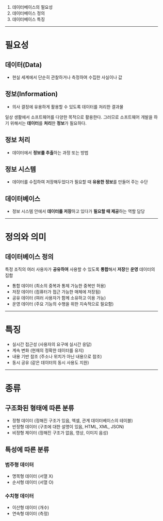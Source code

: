 1. 데이터베이스의 필요성
2. 데이터베이스 정의
3. 데이터베이스 특징

---

# 필요성

## 데이터(Data)
- 현실 세계에서 단순히 관찰하거나 측정하여 수집한 사실이나 값

## 정보(Information)
- 의사 결정에 유용하게 활용할 수 있도록 데이터를 처리한 결과물

일상 생활에서 소프트웨어를 다양한 목적으로 활용한다.
그러므로 소프트웨어 개발을 하기 위해서는 **데이터**를 **처리**한 **정보**가 필요하다.


## 정보 처리
- 데이터에서 **정보를 추출**하는 과정 또는 방법

## 정보 시스템
- 데이터를 수집하여 저장해두었다가 필요할 때 **유용한 정보**를 만들어 주는 수단

## 데이터베이스
- 정보 시스템 안에서 **데이터를 저장**하고 있다가 **필요할 때 제공**하는 역할 담당
---

# 정의와 의미


## 데이터베이스 정의
특정 조직의 여러 사용자가 **공유하여** 사용할 수 있도록 **통합**해서 **저장**한 **운영** 데이터의 집합

- 통합 데이터 (최소의 중복과 통제 가능한 중복만 허용)
- 저장 데이터 (컴퓨터가 접근 가능한 매체에 저장됨)
- 공유 데이터 (여러 사용자가 함께 소유하고 이용 가능)
- 운영 데이터 (주요 기능의 수행을 위한 지속적으로 필요함)
---

# 특징
- 실시간 접근성 (사용자의 요구에 실시간 응답)
- 계속 변화 (현재의 정확한 데이터를 유지)
- 내용 기반 참조 (주소나 위치가 아닌 내용으로 참조)
- 동시 공유 (같은 데이터의 동시 사용도 지원)
---

# 종류

## 구조화된 형태에 따른 분류
- 정형 데이터 (정해진 구조가 있음, 엑셀, 관계 데이터베이스의 테이블)
- 반정형 데이터 (구조에 대한 설명이 있음, HTML, XML, JSON)
- 비정형 제이터 (정해진 구조가 없음, 영상, 이미지 음성)

## 특성에 따른 분류

### 범주형 데이터
- 명목형 데이터 (서열 X)
- 순서형 데이터 (서열 O)

### 수치형 데이터
- 이산형 데이터 (개수)
- 연속형 데이터 (측정)